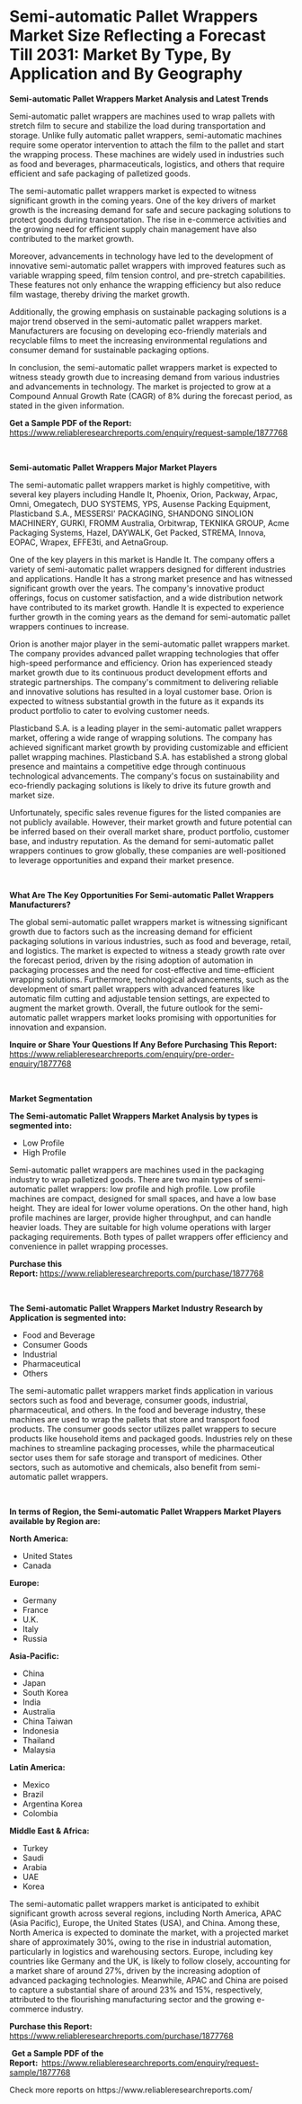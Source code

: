 <p><h1>Semi-automatic Pallet Wrappers Market Size Reflecting a Forecast Till 2031: Market By Type, By Application and By Geography</h1></p><p><strong>Semi-automatic Pallet Wrappers Market Analysis and Latest Trends</strong></p>
<p><p>Semi-automatic pallet wrappers are machines used to wrap pallets with stretch film to secure and stabilize the load during transportation and storage. Unlike fully automatic pallet wrappers, semi-automatic machines require some operator intervention to attach the film to the pallet and start the wrapping process. These machines are widely used in industries such as food and beverages, pharmaceuticals, logistics, and others that require efficient and safe packaging of palletized goods.</p><p>The semi-automatic pallet wrappers market is expected to witness significant growth in the coming years. One of the key drivers of market growth is the increasing demand for safe and secure packaging solutions to protect goods during transportation. The rise in e-commerce activities and the growing need for efficient supply chain management have also contributed to the market growth.</p><p>Moreover, advancements in technology have led to the development of innovative semi-automatic pallet wrappers with improved features such as variable wrapping speed, film tension control, and pre-stretch capabilities. These features not only enhance the wrapping efficiency but also reduce film wastage, thereby driving the market growth.</p><p>Additionally, the growing emphasis on sustainable packaging solutions is a major trend observed in the semi-automatic pallet wrappers market. Manufacturers are focusing on developing eco-friendly materials and recyclable films to meet the increasing environmental regulations and consumer demand for sustainable packaging options.</p><p>In conclusion, the semi-automatic pallet wrappers market is expected to witness steady growth due to increasing demand from various industries and advancements in technology. The market is projected to grow at a Compound Annual Growth Rate (CAGR) of 8% during the forecast period, as stated in the given information.</p></p>
<p><strong>Get a Sample PDF of the Report:&nbsp;</strong> <a href="https://www.reliableresearchreports.com/enquiry/request-sample/1877768">https://www.reliableresearchreports.com/enquiry/request-sample/1877768</a></p>
<p>&nbsp;</p>
<p><strong>Semi-automatic Pallet Wrappers Major Market Players</strong></p>
<p><p>The semi-automatic pallet wrappers market is highly competitive, with several key players including Handle It, Phoenix, Orion, Packway, Arpac, Omni, Omegatech, DUO SYSTEMS, YPS, Ausense Packing Equipment, Plasticband S.A., MESSERSI' PACKAGING, SHANDONG SINOLION MACHINERY, GURKI, FROMM Australia, Orbitwrap, TEKNIKA GROUP, Acme Packaging Systems, Hazel, DAYWALK, Get Packed, STREMA, Innova, EOPAC, Wrapex, EFFE3ti, and AetnaGroup. </p><p>One of the key players in this market is Handle It. The company offers a variety of semi-automatic pallet wrappers designed for different industries and applications. Handle It has a strong market presence and has witnessed significant growth over the years. The company's innovative product offerings, focus on customer satisfaction, and a wide distribution network have contributed to its market growth. Handle It is expected to experience further growth in the coming years as the demand for semi-automatic pallet wrappers continues to increase.</p><p>Orion is another major player in the semi-automatic pallet wrappers market. The company provides advanced pallet wrapping technologies that offer high-speed performance and efficiency. Orion has experienced steady market growth due to its continuous product development efforts and strategic partnerships. The company's commitment to delivering reliable and innovative solutions has resulted in a loyal customer base. Orion is expected to witness substantial growth in the future as it expands its product portfolio to cater to evolving customer needs.</p><p>Plasticband S.A. is a leading player in the semi-automatic pallet wrappers market, offering a wide range of wrapping solutions. The company has achieved significant market growth by providing customizable and efficient pallet wrapping machines. Plasticband S.A. has established a strong global presence and maintains a competitive edge through continuous technological advancements. The company's focus on sustainability and eco-friendly packaging solutions is likely to drive its future growth and market size.</p><p>Unfortunately, specific sales revenue figures for the listed companies are not publicly available. However, their market growth and future potential can be inferred based on their overall market share, product portfolio, customer base, and industry reputation. As the demand for semi-automatic pallet wrappers continues to grow globally, these companies are well-positioned to leverage opportunities and expand their market presence.</p></p>
<p>&nbsp;</p>
<p><strong>What Are The Key Opportunities For Semi-automatic Pallet Wrappers Manufacturers?</strong></p>
<p><p>The global semi-automatic pallet wrappers market is witnessing significant growth due to factors such as the increasing demand for efficient packaging solutions in various industries, such as food and beverage, retail, and logistics. The market is expected to witness a steady growth rate over the forecast period, driven by the rising adoption of automation in packaging processes and the need for cost-effective and time-efficient wrapping solutions. Furthermore, technological advancements, such as the development of smart pallet wrappers with advanced features like automatic film cutting and adjustable tension settings, are expected to augment the market growth. Overall, the future outlook for the semi-automatic pallet wrappers market looks promising with opportunities for innovation and expansion.</p></p>
<p><strong>Inquire or Share Your Questions If Any Before Purchasing This Report:</strong> <a href="https://www.reliableresearchreports.com/enquiry/pre-order-enquiry/1877768">https://www.reliableresearchreports.com/enquiry/pre-order-enquiry/1877768</a></p>
<p>&nbsp;</p>
<p><strong>Market Segmentation</strong></p>
<p><strong>The Semi-automatic Pallet Wrappers Market Analysis by types is segmented into:</strong></p>
<p><ul><li>Low Profile</li><li>High Profile</li></ul></p>
<p><p>Semi-automatic pallet wrappers are machines used in the packaging industry to wrap palletized goods. There are two main types of semi-automatic pallet wrappers: low profile and high profile. Low profile machines are compact, designed for small spaces, and have a low base height. They are ideal for lower volume operations. On the other hand, high profile machines are larger, provide higher throughput, and can handle heavier loads. They are suitable for high volume operations with larger packaging requirements. Both types of pallet wrappers offer efficiency and convenience in pallet wrapping processes.</p></p>
<p><strong>Purchase this Report:&nbsp;</strong><a href="https://www.reliableresearchreports.com/purchase/1877768">https://www.reliableresearchreports.com/purchase/1877768</a></p>
<p>&nbsp;</p>
<p><strong>The Semi-automatic Pallet Wrappers Market Industry Research by Application is segmented into:</strong></p>
<p><ul><li>Food and Beverage</li><li>Consumer Goods</li><li>Industrial</li><li>Pharmaceutical</li><li>Others</li></ul></p>
<p><p>The semi-automatic pallet wrappers market finds application in various sectors such as food and beverage, consumer goods, industrial, pharmaceutical, and others. In the food and beverage industry, these machines are used to wrap the pallets that store and transport food products. The consumer goods sector utilizes pallet wrappers to secure products like household items and packaged goods. Industries rely on these machines to streamline packaging processes, while the pharmaceutical sector uses them for safe storage and transport of medicines. Other sectors, such as automotive and chemicals, also benefit from semi-automatic pallet wrappers.</p></p>
<p>&nbsp;</p>
<p><strong>In terms of Region, the Semi-automatic Pallet Wrappers Market Players available by Region are:</strong></p>
<p>
    <p> <strong> North America: </strong>
        <ul>
            <li>United States</li>
            <li>Canada</li>
        </ul>
        </p> 
    <p> <strong> Europe: </strong>
        <ul>
            <li>Germany</li>
            <li>France</li>
            <li>U.K.</li>
            <li>Italy</li>
            <li>Russia</li>
        </ul>
        </p> 
    <p> <strong> Asia-Pacific: </strong>
        <ul>
            <li>China</li>
            <li>Japan</li>
            <li>South Korea</li>
            <li>India</li>
            <li>Australia</li>
            <li>China Taiwan</li>
            <li>Indonesia</li>
            <li>Thailand</li>
            <li>Malaysia</li>
        </ul>
        </p> 
    <p> <strong> Latin America: </strong>
        <ul>
            <li>Mexico</li>
            <li>Brazil</li>
            <li>Argentina Korea</li>
            <li>Colombia</li>
        </ul>
        </p> 
    <p> <strong> Middle East & Africa: </strong>
        <ul>
            <li>Turkey</li>
            <li>Saudi</li>
            <li>Arabia</li>
            <li>UAE</li>
            <li>Korea</li>
        </ul>
    </p>
    </p>
<p><p>The semi-automatic pallet wrappers market is anticipated to exhibit significant growth across several regions, including North America, APAC (Asia Pacific), Europe, the United States (USA), and China. Among these, North America is expected to dominate the market, with a projected market share of approximately 30%, owing to the rise in industrial automation, particularly in logistics and warehousing sectors. Europe, including key countries like Germany and the UK, is likely to follow closely, accounting for a market share of around 27%, driven by the increasing adoption of advanced packaging technologies. Meanwhile, APAC and China are poised to capture a substantial share of around 23% and 15%, respectively, attributed to the flourishing manufacturing sector and the growing e-commerce industry.</p></p>
<p><strong>Purchase this Report: </strong><a href="https://www.reliableresearchreports.com/purchase/1877768">https://www.reliableresearchreports.com/purchase/1877768</a></p>
<p>&nbsp;<strong>Get a Sample PDF of the Report:&nbsp;&nbsp;</strong><a href="https://www.reliableresearchreports.com/enquiry/request-sample/1877768">https://www.reliableresearchreports.com/enquiry/request-sample/1877768</a></p>
<p><strong></strong></p>
<p>Check more reports on https://www.reliableresearchreports.com/</p>
